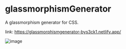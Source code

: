 # glassmorphismGenerator
A glassmorphism generator for CSS.

link: https://glassmorphismgenerator-bys3ck1.netlify.app/

![image](https://user-images.githubusercontent.com/64450254/184927753-2aec0a4f-df6a-4f41-b32e-8774610f5a92.png)
